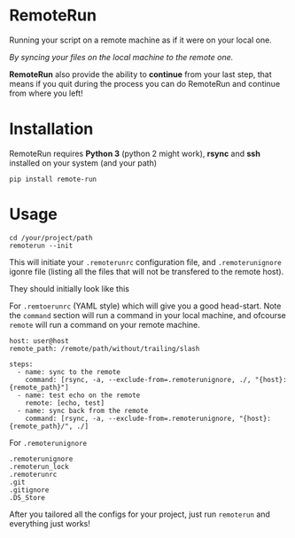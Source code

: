 # RemoteRun

Running your script on a remote machine as if it were on your local one.

*By syncing your files on the local machine to the remote one.*

**RemoteRun** also provide the ability to **continue** from your last step, that means if you quit during the process you can do RemoteRun and continue from where you left!

# Installation

RemoteRun requires **Python 3** (python 2 might work), **rsync** and **ssh** installed on your system (and your path)

```
pip install remote-run
```

# Usage

```
cd /your/project/path
remoterun --init
```

This will initiate your `.remoterunrc` configuration file, and `.remoterunignore` igonre file (listing all the files that will not be transfered to the remote host). 

They should initially look like this

For `.remtoerunrc` (YAML style) which will give you a good head-start. Note the `command` section will run a command in your local machine, and ofcourse `remote` will run a command on your remote machine.

```
host: user@host
remote_path: /remote/path/without/trailing/slash

steps:
  - name: sync to the remote
    command: [rsync, -a, --exclude-from=.remoterunignore, ./, "{host}:{remote_path}"]
  - name: test echo on the remote
    remote: [echo, test]
  - name: sync back from the remote
    command: [rsync, -a, --exclude-from=.remoterunignore, "{host}:{remote_path}/", ./]
```

For `.remoterunignore`

```
.remoterunignore
.remoterun_lock
.remoterunrc
.git
.gitignore
.DS_Store
```

After you tailored all the configs for your project, just run `remoterun` and everything just works!


